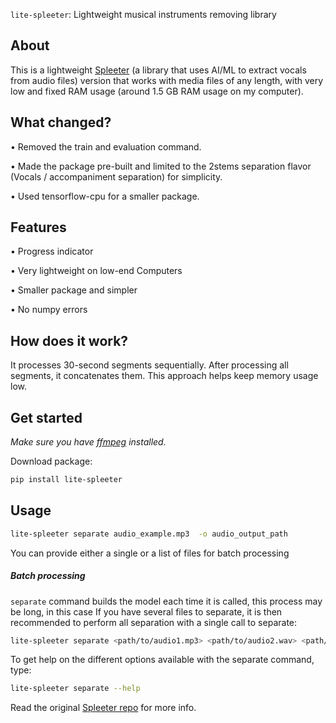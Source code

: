`lite-spleeter`: Lightweight musical instruments removing library

## About
This is a lightweight [Spleeter](https://github.com/deezer/spleeter) (a library that uses AI/ML to extract vocals from audio files) version that works with media files of any length, with very low and fixed RAM usage (around 1.5 GB RAM usage on my computer).

## What changed?
• Removed the train and evaluation command.
 
• Made the package pre-built and limited to the 2stems separation flavor (Vocals / accompaniment separation) for simplicity.

• Used tensorflow-cpu for a smaller package.

## Features
• Progress indicator

• Very lightweight on low-end Computers

• Smaller package and simpler

• No numpy errors

## How does it work?
It processes 30-second segments sequentially. After processing all segments, it concatenates them. This approach helps keep memory usage low.

## Get started
*Make sure you have [ffmpeg](https://www.ffmpeg.org/download.html) installed.*

Download package:
```bash
pip install lite-spleeter
```



## Usage
```bash
lite-spleeter separate audio_example.mp3  -o audio_output_path
```

You can provide either a single or a list of files for batch processing

##### Batch processing
`separate` command builds the model each time it is called, this process may be long, in this case If you have several files to separate, it is then recommended to perform all separation with a single call to separate:
```bash
lite-spleeter separate <path/to/audio1.mp3> <path/to/audio2.wav> <path/to/audio3.ogg> -o audio_output _path
```


To get help on the different options available with the separate command, type:
```bash
lite-spleeter separate --help
```

Read the original [Spleeter repo](https://github.com/deezer/spleeter) for more info.